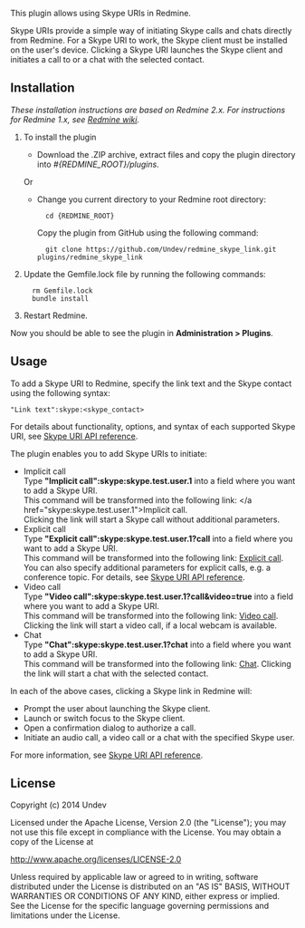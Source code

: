 This plugin allows using Skype URIs in Redmine. 

Skype URIs provide a simple way of initiating Skype calls and chats directly from Redmine. For a Skype URI to work, the Skype client must be installed on the user's device. Clicking a Skype URI launches the Skype client and initiates a call to or a chat with the selected contact.

## Installation

*These installation instructions are based on Redmine 2.x. For instructions for Redmine 1.x, see [Redmine wiki](http://www.redmine.org/projects/redmine/wiki/Plugins).*

1. To install the plugin
    * Download the .ZIP archive, extract files and copy the plugin directory into *#{REDMINE_ROOT}/plugins*.
    
    Or

    * Change you current directory to your Redmine root directory:  

            cd {REDMINE_ROOT}
 
      Copy the plugin from GitHub using the following command:

            git clone https://github.com/Undev/redmine_skype_link.git plugins/redmine_skype_link

2. Update the Gemfile.lock file by running the following commands:  

         rm Gemfile.lock  
         bundle install

3. Restart Redmine.

Now you should be able to see the plugin in **Administration > Plugins**.

## Usage

To add a Skype URI to Redmine, specify the link text and the Skype contact using the following syntax:

    "Link text":skype:<skype_contact> 

For details about functionality, options, and syntax of each supported Skype URI, see [Skype URI API reference](http://msdn.microsoft.com/en-us/library/office/dn745882).

The plugin enables you to add Skype URIs to initiate:

* Implicit call  
  Type **"Implicit call":skype:skype.test.user.1** into a field where you want to add a Skype URI.  
  This command will be transformed into the following link: </a href="skype:skype.test.user.1">Implicit call</a>.  
  Clicking the link will start a Skype call without additional parameters.
* Explicit call  
  Type **"Explicit call":skype:skype.test.user.1?call** into a field where you want to add a Skype URI.  
  This command will be transformed into the following link: <a href="skype:skype.test.user.1?call">Explicit call</a>.  
  You can also specify additional parameters for explicit calls, e.g. a conference topic. For details, see [Skype URI API reference](http://msdn.microsoft.com/en-us/library/office/dn745882).
* Video call  
  Type **"Video call":skype:skype.test.user.1?call&video=true** into a field where you want to add a Skype URI.  
  This command will be transformed into the following link: <a href="skype:skype.test.user.1?call&video=true">Video call</a>.
  Clicking the link will start a video call, if a local webcam is available.
* Chat  
  Type **"Chat":skype:skype.test.user.1?chat** into a field where you want to add a Skype URI.  
  This command will be transformed into the following link: <a href="skype:skype.test.user.1?chat">Chat</a>.
  Clicking the link will start a chat with the selected contact.

In each of the above cases, clicking a Skype link in Redmine will:

* Prompt the user about launching the Skype client.
* Launch or switch focus to the Skype client.
* Open a confirmation dialog to authorize a call.
* Initiate an audio call, a video call or a chat with the specified Skype user.

For more information, see [Skype URI API reference](http://msdn.microsoft.com/en-us/library/office/dn745882).

## License

Copyright (c) 2014 Undev

Licensed under the Apache License, Version 2.0 (the "License");
you may not use this file except in compliance with the License.
You may obtain a copy of the License at

http://www.apache.org/licenses/LICENSE-2.0

Unless required by applicable law or agreed to in writing, software
distributed under the License is distributed on an "AS IS" BASIS,
WITHOUT WARRANTIES OR CONDITIONS OF ANY KIND, either express or implied.
See the License for the specific language governing permissions and
limitations under the License.

